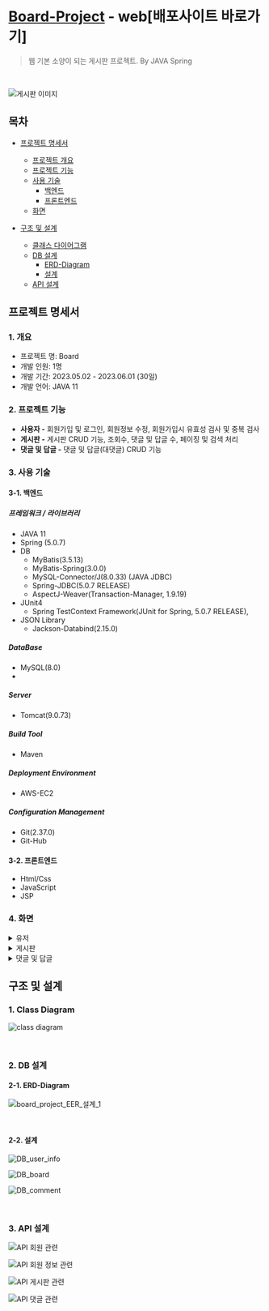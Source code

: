 # [Board-Project](http://www.surup.me/board/) - web[배포사이트 바로가기]
> 웹 기본 소양이 되는 게시판 프로젝트. By JAVA Spring
<br/>

![게시판 이미지](https://github.com/jeonhyoungmin/board_project/assets/109570394/3795a82d-c1bb-426f-afe6-4fae0864db6d)

## 목차
- [프로젝트 명세서](#프로젝트-명세서)
  - [프로젝트 개요](#1-개요)
  - [프로젝트 기능](#2-프로젝트-기능)
  - [사용 기술](#3-사용-기술)
    - [백엔드](#3-1-백엔드)
    - [프론트엔드](#3-2-프론트엔드)
  - [화면](#4-화면)

- [구조 및 설계](#구조-및-설계)
  - [클래스 다이어그램](#1-class-diagram)
  - [DB 설계](#2-db-설계)
    - [ERD-Diagram](#2-1-erd-diagram)
    - [설계](#2-2-설계)
  - [API 설계](#3-api-설계)

## 프로젝트 명세서
### 1. 개요
- 프로젝트 명: Board
- 개발 인원: 1명
- 개발 기간: 2023.05.02 - 2023.06.01 (30일)
- 개발 언어: JAVA 11

### 2. 프로젝트 기능
- **사용자 -** 회원가입 및 로그인, 회원정보 수정, 회원가입시 유효성 검사 및 중복 검사
- **게시판 -** 게시판 CRUD 기능, 조회수, 댓글 및 답글 수, 페이징 및 검색 처리
- **댓글 및 답글 -** 댓글 및 답글(대댓글) CRUD 기능

### 3. 사용 기술
#### 3-1. 백엔드

##### 프레임워크 / 라이브러리
- JAVA 11
- Spring (5.0.7)
- DB
  - MyBatis(3.5.13)
  - MyBatis-Spring(3.0.0)
  - MySQL-Connector/J(8.0.33) (JAVA JDBC)
  - Spring-JDBC(5.0.7 RELEASE)
  - AspectJ-Weaver(Transaction-Manager, 1.9.19)
- JUnit4
    - Spring TestContext Framework(JUnit for Spring, 5.0.7 RELEASE),
- JSON Library
    - Jackson-Databind(2.15.0)

##### DataBase
- MySQL(8.0)
- 
##### Server
- Tomcat(9.0.73)

##### Build Tool
- Maven

##### Deployment Environment
- AWS-EC2

##### Configuration Management
- Git(2.37.0)
- Git-Hub

#### 3-2. 프론트엔드
- Html/Css
- JavaScript
- JSP

### 4. 화면
<details>
<summary>유저</summary>
  
  </br>
  
  **1. 로그인 화면**
  ![로그인 페이지](https://github.com/jeonhyoungmin/board_project/assets/109570394/59cb875b-b5f6-413a-9f86-6687965f4759)
  
  **2. 회원가입 화면**
  ![회원가입1](https://github.com/jeonhyoungmin/board_project/assets/109570394/c95f7d30-8f5e-4964-9ddc-cef58c1671e3)
  ![회원가입2](https://github.com/jeonhyoungmin/board_project/assets/109570394/d3f622aa-eda5-4487-bb8f-9f279cb1e9ea)
  
  **3. 회원 정보 및 비밀번호 수정 화면**
  ![마이페이지](https://github.com/jeonhyoungmin/board_project/assets/109570394/e4334a56-e313-4b05-8c2b-fabd1ea419de)

</details>

<details>
<summary>게시판</summary>
  
  </br>
  
  **1. 게시판 메인 화면**
  ![게시판 메인](https://github.com/jeonhyoungmin/board_project/assets/109570394/5e6cc226-1651-4812-baf0-d8b04366144d)

  **2. 새 게시글 작성 화면**
  ![새 글 작성](https://github.com/jeonhyoungmin/board_project/assets/109570394/dea1b655-507d-40b5-9d9c-0827eef647fc)

  **3. 게시글 수정 및 삭제 화면**
  ![게시글 수정 및 삭제 화면](https://github.com/jeonhyoungmin/board_project/assets/109570394/8f2ed17b-ac03-48cf-893a-3e099c77358b)

</details>

<details>
<summary>댓글 및 답글</summary>
  
  </br>
  
  **1. 댓글 및 답글 화면**
  ![댓글 및 답글](https://github.com/jeonhyoungmin/board_project/assets/109570394/16668ed1-c59e-47b2-b623-9b4d4742657c)

  **2. 댓글 및 답글 작성 화면**
  ![새 댓글 작성](https://github.com/jeonhyoungmin/board_project/assets/109570394/49619880-92d6-479a-82e3-a21f18ba9f1e)

  **3. 댓글 및 답글 수정 및 삭제 화면**
  ![댓글 수정 및 삭제](https://github.com/jeonhyoungmin/board_project/assets/109570394/d9a3df4c-b187-4bf7-aa0c-4887e3ff0a1d)

</details>

## 구조 및 설계
### 1. Class Diagram
  ![class diagram](https://github.com/jeonhyoungmin/board_project/assets/109570394/b9997f9a-bb99-44fd-8378-ba10e536b17c)
  
</br>
  
### 2. DB 설계
#### 2-1. ERD-Diagram
![board_project_EER_설계_1](https://github.com/jeonhyoungmin/board_project/assets/109570394/cd5befd1-e6d8-4dd0-a936-752765fb584f)

</br>

#### 2-2. 설계
![DB_user_info](https://github.com/jeonhyoungmin/board_project/assets/109570394/1000b799-831a-452b-84df-13c339e45901)

![DB_board](https://github.com/jeonhyoungmin/board_project/assets/109570394/834e0889-bd33-4bed-baa1-2d53ca17169f)

![DB_comment](https://github.com/jeonhyoungmin/board_project/assets/109570394/1586835f-0d6f-4251-b35b-fc6d1ad1edfa)

</br>

### 3. API 설계
![API 회원 관련](https://github.com/jeonhyoungmin/board_project/assets/109570394/f8f36b15-b94b-4758-9f22-b9f83617bc0c)

![API 회원 정보 관련](https://github.com/jeonhyoungmin/board_project/assets/109570394/c1e680d8-fb77-4e0c-817b-1bc366ebf44c)

![API 게시판 관련](https://github.com/jeonhyoungmin/board_project/assets/109570394/81da13c7-069c-4580-8db8-f531126b72f5)

![API 댓글 관련](https://github.com/jeonhyoungmin/board_project/assets/109570394/c942a4c8-3278-456e-84e6-35391864d29e)
